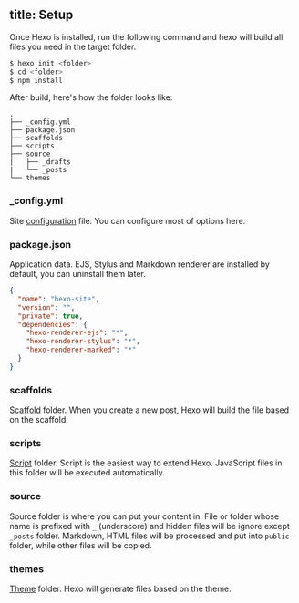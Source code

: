 title: Setup
---
Once Hexo is installed, run the following command and hexo will build all files you need in the target folder.

``` bash
$ hexo init <folder>
$ cd <folder>
$ npm install
```

After build, here's how the folder looks like:

``` plain
.
├── _config.yml
├── package.json
├── scaffolds
├── scripts
├── source
|   ├── _drafts
|   └── _posts
└── themes
```

### _config.yml

Site [configuration](configuration.html) file. You can configure most of options here.

### package.json

Application data. EJS, Stylus and Markdown renderer are installed by default, you can uninstall them later.

``` json package.json
{
  "name": "hexo-site",
  "version": "",
  "private": true,
  "dependencies": {
    "hexo-renderer-ejs": "*",
    "hexo-renderer-stylus": "*",
    "hexo-renderer-marked": "*"
  }
}
```

### scaffolds

[Scaffold](writing.html) folder. When you create a new post, Hexo will build the file based on the scaffold.

### scripts

[Script](plugins.html) folder. Script is the easiest way to extend Hexo. JavaScript files in this folder will be executed automatically.

### source

Source folder is where you can put your content in. File or folder whose name is prefixed with `_` (underscore) and hidden files will be ignore except `_posts` folder. Markdown, HTML files will be processed and put into `public` folder, while other files will be copied.

### themes

[Theme](themes.html) folder. Hexo will generate files based on the theme.
